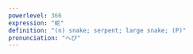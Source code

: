 ```yaml
---
powerlevel: 366
expression: "蛇"
definition: "(n) snake; serpent; large snake; (P)"
pronunciation: "へび"
---
```

